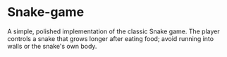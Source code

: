 # Snake-game
A simple, polished implementation of the classic Snake game. The player controls a snake that grows longer after eating food; avoid running into walls or the snake's own body.
